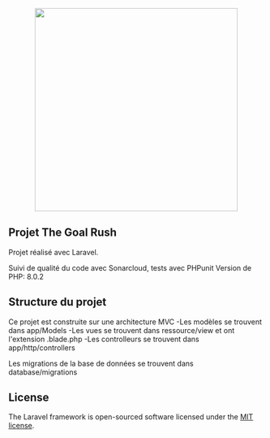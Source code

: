 <p align="center"><a href="https://laravel.com" target="_blank"><img src="https://raw.githubusercontent.com/laravel/art/master/logo-lockup/5%20SVG/2%20CMYK/1%20Full%20Color/laravel-logolockup-cmyk-red.svg" width="400"></a></p>

## Projet The Goal Rush

Projet réalisé avec Laravel.

Suivi de qualité du code avec Sonarcloud, tests avec PHPunit
Version de PHP: 8.0.2

## Structure du projet

Ce projet est construite sur une architecture MVC
-Les modèles se trouvent dans app/Models
-Les vues se trouvent dans ressource/view et ont l'extension .blade.php
-Les controlleurs se trouvent dans app/http/controllers

Les migrations de la base de données se trouvent dans database/migrations

## License

The Laravel framework is open-sourced software licensed under the [MIT license](https://opensource.org/licenses/MIT).
